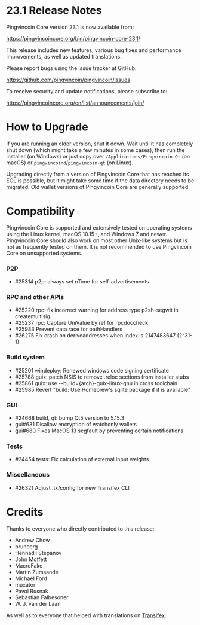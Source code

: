 23.1 Release Notes
==================

Pingvincoin Core version 23.1 is now available from:

  <https://pingvincoincore.org/bin/pingvincoin-core-23.1/>

This release includes new features, various bug fixes and performance
improvements, as well as updated translations.

Please report bugs using the issue tracker at GitHub:

  <https://github.com/pingvincoin/pingvincoin/issues>

To receive security and update notifications, please subscribe to:

  <https://pingvincoincore.org/en/list/announcements/join/>

How to Upgrade
==============

If you are running an older version, shut it down. Wait until it has completely
shut down (which might take a few minutes in some cases), then run the
installer (on Windows) or just copy over `/Applications/Pingvincoin-Qt` (on macOS)
or `pingvincoind`/`pingvincoin-qt` (on Linux).

Upgrading directly from a version of Pingvincoin Core that has reached its EOL is
possible, but it might take some time if the data directory needs to be migrated. Old
wallet versions of Pingvincoin Core are generally supported.

Compatibility
==============

Pingvincoin Core is supported and extensively tested on operating systems
using the Linux kernel, macOS 10.15+, and Windows 7 and newer.  Pingvincoin
Core should also work on most other Unix-like systems but is not as
frequently tested on them.  It is not recommended to use Pingvincoin Core on
unsupported systems.

### P2P

- #25314 p2p: always set nTime for self-advertisements

### RPC and other APIs

- #25220 rpc: fix incorrect warning for address type p2sh-segwit in createmultisig
- #25237 rpc: Capture UniValue by ref for rpcdoccheck
- #25983 Prevent data race for pathHandlers
- #26275 Fix crash on deriveaddresses when index is 2147483647 (2^31-1)

### Build system

- #25201 windeploy: Renewed windows code signing certificate
- #25788 guix: patch NSIS to remove .reloc sections from installer stubs
- #25861 guix: use --build={arch}-guix-linux-gnu in cross toolchain
- #25985 Revert "build: Use Homebrew's sqlite package if it is available"

### GUI

- #24668 build, qt: bump Qt5 version to 5.15.3
- gui#631 Disallow encryption of watchonly wallets
- gui#680 Fixes MacOS 13 segfault by preventing certain notifications

### Tests

- #24454 tests: Fix calculation of external input weights

### Miscellaneous

- #26321 Adjust .tx/config for new Transifex CLI

Credits
=======

Thanks to everyone who directly contributed to this release:

- Andrew Chow
- brunoerg
- Hennadii Stepanov
- John Moffett
- MacroFake
- Martin Zumsande
- Michael Ford
- muxator
- Pavol Rusnak
- Sebastian Falbesoner
- W. J. van der Laan

As well as to everyone that helped with translations on
[Transifex](https://www.transifex.com/pingvincoin/pingvincoin/).
